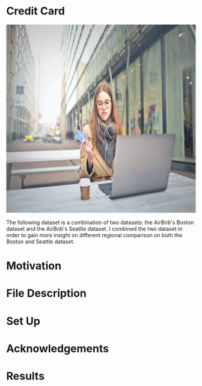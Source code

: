 # Credit Card 

<img src='credit_card_photo.jpeg' width=700 height=500>

The following dataset is a combination of two datasets: the AirBnb's Boston dataset and the AirBnb's Seattle dataset. I combined the two dataset in order to gain more insight on different regional comparison on both the Boston and Seattle dataset.


# Motivation



# File Description



# Set Up



# Acknowledgements



# Results

